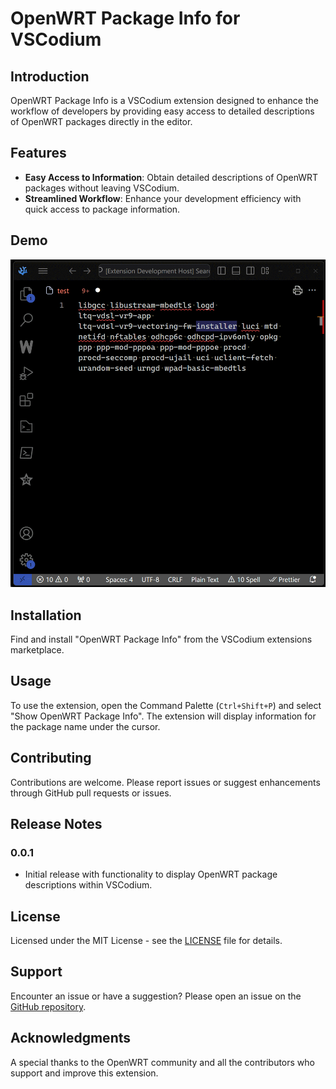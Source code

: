 # OpenWRT Package Info for VSCodium

## Introduction
OpenWRT Package Info is a VSCodium extension designed to enhance the workflow of developers by providing easy access to detailed descriptions of OpenWRT packages directly in the editor.

## Features
- **Easy Access to Information**: Obtain detailed descriptions of OpenWRT packages without leaving VSCodium.
- **Streamlined Workflow**: Enhance your development efficiency with quick access to package information.

## Demo
![OpenWRT Package Info Demo](./amathron.showOpenWrtPackageDescription.gif)

## Installation
Find and install "OpenWRT Package Info" from the VSCodium extensions marketplace.

## Usage
To use the extension, open the Command Palette (`Ctrl+Shift+P`) and select "Show OpenWRT Package Info". The extension will display information for the package name under the cursor.

## Contributing
Contributions are welcome. Please report issues or suggest enhancements through GitHub pull requests or issues.

## Release Notes

### 0.0.1
- Initial release with functionality to display OpenWRT package descriptions within VSCodium.

## License
Licensed under the MIT License - see the [LICENSE](LICENSE) file for details.

## Support
Encounter an issue or have a suggestion? Please open an issue on the [GitHub repository](https://github.com/amathron-com/a-vscodium-openwrt-package-info.git).

## Acknowledgments
A special thanks to the OpenWRT community and all the contributors who support and improve this extension.